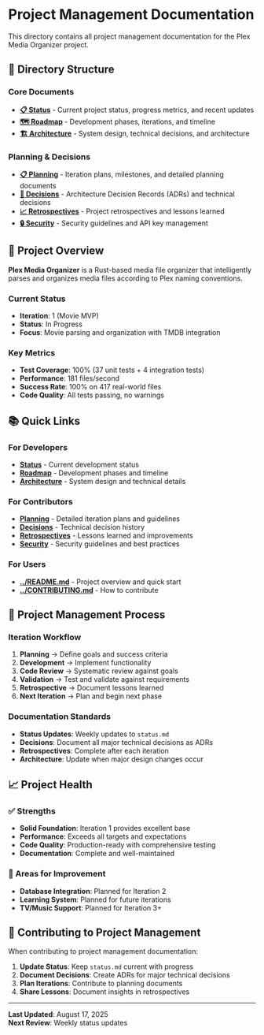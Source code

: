 # Project Management Documentation

This directory contains all project management documentation for the Plex Media Organizer project.

## 📁 Directory Structure

### **Core Documents**
- **[📋 Status](status.md)** - Current project status, progress metrics, and recent updates
- **[🗺️ Roadmap](roadmap.md)** - Development phases, iterations, and timeline
- **[🏗️ Architecture](architecture.md)** - System design, technical decisions, and architecture

### **Planning & Decisions**
- **[📋 Planning](planning/)** - Iteration plans, milestones, and detailed planning documents
- **[🎯 Decisions](decisions/)** - Architecture Decision Records (ADRs) and technical decisions
- **[📈 Retrospectives](retrospectives/)** - Project retrospectives and lessons learned
- **[🔒 Security](security.md)** - Security guidelines and API key management

## 🎯 Project Overview

**Plex Media Organizer** is a Rust-based media file organizer that intelligently parses and organizes media files according to Plex naming conventions.

### **Current Status**
- **Iteration**: 1 (Movie MVP)
- **Status**: In Progress
- **Focus**: Movie parsing and organization with TMDB integration

### **Key Metrics**
- **Test Coverage**: 100% (37 unit tests + 4 integration tests)
- **Performance**: 181 files/second
- **Success Rate**: 100% on 417 real-world files
- **Code Quality**: All tests passing, no warnings

## 📚 Quick Links

### **For Developers**
- **[Status](status.md)** - Current development status
- **[Roadmap](roadmap.md)** - Development phases and timeline
- **[Architecture](architecture.md)** - System design and technical details

### **For Contributors**
- **[Planning](planning/)** - Detailed iteration plans and guidelines
- **[Decisions](decisions/)** - Technical decision history
- **[Retrospectives](retrospectives/)** - Lessons learned and improvements
- **[Security](security.md)** - Security guidelines and best practices

### **For Users**
- **[../README.md](../README.md)** - Project overview and quick start
- **[../CONTRIBUTING.md](../CONTRIBUTING.md)** - How to contribute

## 🔄 Project Management Process

### **Iteration Workflow**
1. **Planning** → Define goals and success criteria
2. **Development** → Implement functionality
3. **Code Review** → Systematic review against goals
4. **Validation** → Test and validate against requirements
5. **Retrospective** → Document lessons learned
6. **Next Iteration** → Plan and begin next phase

### **Documentation Standards**
- **Status Updates**: Weekly updates to `status.md`
- **Decisions**: Document all major technical decisions as ADRs
- **Retrospectives**: Complete after each iteration
- **Architecture**: Update when major design changes occur

## 📈 Project Health

### **✅ Strengths**
- **Solid Foundation**: Iteration 1 provides excellent base
- **Performance**: Exceeds all targets and expectations
- **Code Quality**: Production-ready with comprehensive testing
- **Documentation**: Complete and well-maintained

### **🎯 Areas for Improvement**
- **Database Integration**: Planned for Iteration 2
- **Learning System**: Planned for future iterations
- **TV/Music Support**: Planned for Iteration 3+

## 🤝 Contributing to Project Management

When contributing to project management documentation:

1. **Update Status**: Keep `status.md` current with progress
2. **Document Decisions**: Create ADRs for major technical decisions
3. **Plan Iterations**: Contribute to planning documents
4. **Share Lessons**: Document insights in retrospectives

---

**Last Updated**: August 17, 2025  
**Next Review**: Weekly status updates
